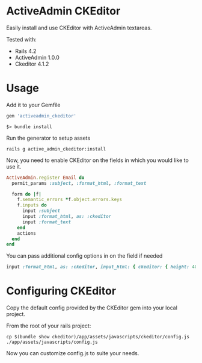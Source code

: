 # ActiveAdmin CKEditor
Easily install and use CKEditor with ActiveAdmin textareas.

Tested with:
* Rails 4.2
* ActiveAdmin 1.0.0
* Ckeditor 4.1.2

# Usage

Add it to your Gemfile
```ruby
gem 'activeadmin_ckeditor'
```
```
$> bundle install
```

Run the generator to setup assets

```
rails g active_admin_ckeditor:install
```

Now, you need to enable CKEditor on the fields in which you would like to use it.

```ruby
ActiveAdmin.register Email do
  permit_params :subject, :format_html, :format_text

  form do |f|
    f.semantic_errors *f.object.errors.keys
    f.inputs do
      input :subject
      input :format_html, as: :ckeditor
      input :format_text
    end
    actions
  end
end
```

You can pass additional config options in on the field if needed

```ruby
input :format_html, as: :ckeditor, input_html: { ckeditor: { height: 400 } }
```

# Configuring CKEditor

Copy the default config provided by the CKEditor gem into your local project.

From the root of your rails project:
```
cp $(bundle show ckeditor)/app/assets/javascripts/ckeditor/config.js ./app/assets/javascripts/config.js
```

Now you can customize config.js to suite your needs.
